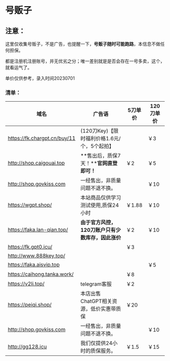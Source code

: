 # 号贩子

##  注意： 

这里仅收集号贩子，不是广告，也提醒一下，**号贩子随时可能跑路**，本信息不做任何担保。

都是注册机注册账号，并无优劣之分；唯一差别就是是否会存在一号多卖，这个，就看运气了。

单价仅供参考，录入时间20230701

###  清单：


| 域名                         | 广告语                                            | 5刀单价 | 120刀单价 |
| ---------------------------- | ------------------------------------------------- | ------- | --------- |
| https://fk.chargpt.cn/buy/11 | (120刀Key)【限时福利价格1.6元/个，5个起拍】       |         | ￥3       |
| http://shop.caigouai.top     | **售出后，质保7天！****官网直登即可！**           | ￥2     | ￥5       |
| http://shop.govkiss.com      | 一经售出，非质量问题不退不换。                    |         | ￥10      |
| https://wgpt.shop/           | 本站商品仅供学习测试使用,质保24小时               | ￥1.88  | ￥10      |
| https://faka.lan-qian.top/   | **由于官方风控，120刀账户只有少数库存，因此涨价** | ￥2     | ￥10      |
| https://fk.gpt0.icu/         |                                                   | ￥3     |           |
| http://www.888key.top/       |                                                   |         |           |
| https://faka.aisvip.top      |                                                   |         | ￥5       |
| https://caihong.tanka.work/  |                                                   | ￥8     |           |
| https://v2li.top/            | telegram客服                                      | ￥2     |           |
| https://peiqi.shop/          | 本店出售ChatGPT相关资源，低价实惠带质保           | ￥20    |           |
| http://shop.govkiss.com      | 一经售出，非质量问题不退不换。                    |         | ￥10      |
| http://gg128.icu             | 我们仅提供24小时的质保服务。                      | ￥1.5   | ￥15      |





